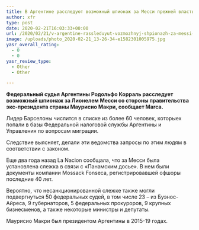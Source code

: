 ```yaml
---
title: В Аргентине расследуют возможный шпионаж за Месси прежней властью
author: xfr
type: post
date: 2020-02-21T16:03:33+00:00
url: /2020/02/21/v-argentine-rassleduyut-vozmozhnyj-shpionazh-za-messi-prezhnej-vlastyu/
image: /uploads/photo_2020-02-21_13-26-34-e1582301005975.jpg
yasr_overall_rating:
  - 0
  - 0
yasr_review_type:
  - Other
  - Other

---
```

**Федеральный судья Аргентины Родольфо Корраль расследует возможный шпионаж за Лионелем Месси со стороны правительства экс-президента страны Маурисио Макри, сообщает Marca.**

Лидер Барселоны числится в списке из более 60 человек, которыех попали в базы Федеральной налоговой службы Аргентины и Управления по вопросам миграции.

Следствие выясняет, делали эти ведомства запросы по этим людям в соответствии с законом.

Еще два года назад La Nacion сообщала, что за Месси была установлена слежка в связи с «Панамским досье». В нем были документы компании Mossack Fonseca, регистрировавшей офшоры последние 40 лет.

Вероятно, что несанкционированной слежке также могли подвергнуться 50 федеральных судей, в том числе 23 – из Буэнос-Айреса, 9 губернаторов, 5 федеральных прокуроров, 9 крупных бизнесменов, а также некоторые министры и депутаты.

Маурисио Макри был президентом Аргентины в 2015-19 годах.